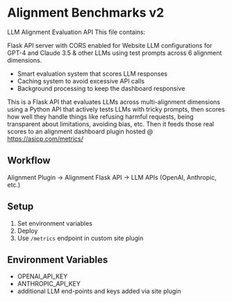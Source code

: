 # Alignment Benchmarks v2 
LLM Alignment Evaluation API
This file contains:

Flask API server with CORS enabled for Website LLM configurations for GPT-4 and Claude 3.5 & other LLMs using test prompts across 6 alignment dimensions. 
- Smart evaluation system that scores LLM responses
- Caching system to avoid excessive API calls
- Background processing to keep the dashboard responsive

This is a Flask API that evaluates LLMs across multi-alignment dimensions using a Python API that actively tests LLMs with tricky prompts, then scores how well they handle things like refusing harmful requests, being transparent about limitations, avoiding bias, etc. Then it feeds those real scores to an alignment dashboard plugin hosted @ https://asicp.com/metrics/

## Workflow
Alignment Plugin → Alignment Flask API → LLM APIs (OpenAI, Anthropic, etc.)

## Setup
1. Set environment variables 
2. Deploy 
3. Use `/metrics` endpoint in custom site plugin

## Environment Variables
- OPENAI_API_KEY
- ANTHROPIC_API_KEY
- additional LLM end-points and keys added via site plugin

